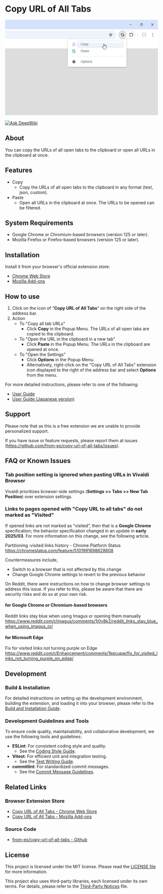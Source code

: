 # Copy URL of All Tabs

![Screenshot for Copy URL of All Tabs](./material/GitHub/img/screenshot.png "Screenshot for Copy URL of All Tabs")

<!-- badge -->
[![Ask DeepWiki](https://deepwiki.com/badge.svg)](https://deepwiki.com/from-es/copy-url-of-all-tabs)

## About

You can copy the URLs of all open tabs to the clipboard or open all URLs in the clipboard at once.

## Features

- Copy
	- Copy the URLs of all open tabs to the clipboard in any format (text, json, custom).
- Paste
	- Open all URLs in the clipboard at once. The URLs to be opened can be filtered.

## System Requirements

- Google Chrome or Chromium-based browsers (version 125 or later).
- Mozilla Firefox or Firefox-based browsers (version 125 or later).

## Installation

Install it from your browser's official extension store:
- [Chrome Web Store](https://chromewebstore.google.com/detail/copy-url-of-all-tabs/glhbfaabeopieaeoojdlaboihfbdjhbm)
- [Mozilla Add-ons](https://addons.mozilla.org/firefox/addon/copy-url-of-all-tabs/)

## How to use

1. Click on the icon of "**Copy URL of All Tabs**" on the right side of the address bar.
2. Action
	- To "Copy all tab URLs"
		- Click **Copy** in the Popup Menu. The URLs of all open tabs are copied to the clipboard.
	- To "Open the URL in the clipboard in a new tab"
		- Click **Paste** in the Popup Menu. The URLs in the clipboard are opened at once.
	- To "Open the Settings"
		- Click **Options** in the Popup Menu.
		- Alternatively, right-click on the "Copy URL of All Tabs" extension icon displayed to the right of the address bar and select **Options** from the menu.

For more detailed instructions, please refer to one of the following:
- [User Guide](./docs/UserGuide/README.md)
- [User Guide (Japanese version)](./docs/UserGuide/README.ja.md)

## Support

Please note that as this is a free extension we are unable to provide personalized support.

If you have issue or feature requests, please report them at issues (https://github.com/from-es/copy-url-of-all-tabs/issues).

## FAQ or Known Issues

### Tab position setting is ignored when pasting URLs in Vivaldi Browser

Vivaldi prioritizes browser-side settings (**Settings >> Tabs >> New Tab Position**) over extension settings.

### Links to pages opened with "Copy URL to all tabs" do not marked as "Visited"

If opened links are not marked as “visited”, then that is a **Google Chrome** specification; the behavior specification changed in an update in **early 2025/03**. For more information on this change, see the following article.

Partitioning :visited links history - Chrome Platform Status  
https://chromestatus.com/feature/5101991698628608

Countermeasures include,

- Switch to a browser that is not affected by this change
- Change Google Chrome settings to revert to the previous behavior

On Reddit, there were instructions on how to change browser settings to address this issue. If you refer to this, please be aware that there are security risks and do so at your own risk.

#### for Google Chrome or Chromium-based browsers

Reddit links stay blue when using Imagus or opening them manually  
https://www.reddit.com/r/imagus/comments/1j0v8k2/reddit_links_stay_blue_when_using_imagus_or/

#### for Microsoft Edge

Fix for visited links not turning purple on Edge  
https://www.reddit.com/r/Enhancement/comments/1kecupw/fix_for_visited_links_not_turning_purple_on_edge/


## Development

### Build & Installation

For detailed instructions on setting up the development environment, building the extension, and loading it into your browser, please refer to the [Build and Installation Guide](./docs/DeveloperGuide/build-and-install.md).

### Development Guidelines and Tools

To ensure code quality, maintainability, and collaborative development, we use the following tools and guidelines:

- **ESLint**: For consistent coding style and quality.
  - See the [Coding Style Guide](./docs/DeveloperGuide/eslint.md).
- **Vitest**: For efficient unit and integration testing.
  - See the [Test Writing Guide](./docs/DeveloperGuide/vitest.md).
- **commitlint**: For standardized commit messages.
  - See the [Commit Message Guidelines](./docs/DeveloperGuide/commitlint.md).


## Related Links

### Browser Extension Store

- [Copy URL of All Tabs - Chrome Web Store](https://chromewebstore.google.com/detail/copy-url-of-all-tabs/glhbfaabeopieaeoojdlaboihfbdjhbm "Copy URL of All Tabs - Chrome Web Store")
- [Copy URL of All Tabs - Mozilla Add-ons](https://addons.mozilla.org/firefox/addon/copy-url-of-all-tabs/)

### Source Code

- [from-es/copy-url-of-all-tabs - Github](https://github.com/from-es/copy-url-of-all-tabs "https://github.com/from-es/copy-url-of-all-tabs")


## License

This project is licensed under the MIT license. Please read the [LICENSE file](./LICENSE.md "LICENSE file") for more information.

This project also uses third-party libraries, each licensed under its own terms.
For details, please refer to the [Third-Party Notices](./THIRD_PARTY_NOTICES.md "Third-Party Notices") file.